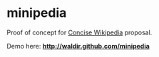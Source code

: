 minipedia
=========

Proof of concept for [Concise Wikipedia](http://meta.wikimedia.org/wiki/Concise_Wikipedia) proposal.

Demo here: **http://waldir.github.com/minipedia**
